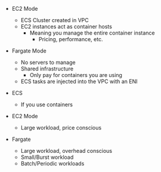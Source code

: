 - EC2 Mode
	- ECS Cluster created in VPC
	- EC2 instances act as container hosts
		- Meaning you manage the entire container instance
			- Pricing, performance, etc.
- Fargate Mode
	- No servers to manage
	- Shared infrastructure
		- Only pay for containers you are using
	- ECS tasks are injected into the VPC with an ENI

- ECS
	- If you use containers
- EC2 Mode
	- Large workload, price conscious
- Fargate
	- Large workload, overhead conscious
	- Small/Burst workload
	- Batch/Periodic workloads